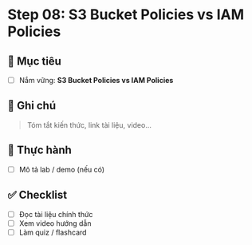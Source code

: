 # Step 08: S3 Bucket Policies vs IAM Policies

## 🎯 Mục tiêu
- [ ] Nắm vững: **S3 Bucket Policies vs IAM Policies**

## 📘 Ghi chú
> Tóm tắt kiến thức, link tài liệu, video...

## 🧪 Thực hành
- [ ] Mô tả lab / demo (nếu có)

## ✅ Checklist
- [ ] Đọc tài liệu chính thức
- [ ] Xem video hướng dẫn
- [ ] Làm quiz / flashcard
